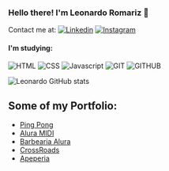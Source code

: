 ### Hello there! I'm Leonardo Romariz 🤙

Contact me at:
[![Linkedin](https://img.shields.io/badge/LinkedIn-0077B5?style=for-the-badge&logo=linkedin&logoColor=white)](https://www.linkedin.com/in/leonardo-romariz-9b9992160/)
[![Instagram](https://img.shields.io/badge/Instagram-E4405F?style=for-the-badge&logo=instagram&logoColor=white)](https://www.instagram.com/lfcromariz)

#### I'm studying:
![HTML](https://img.shields.io/badge/HTML-239120?style=for-the-badge&logo=html5&logoColor=white)
![CSS](https://img.shields.io/badge/CSS-239120?&style=for-the-badge&logo=css3&logoColor=white)
![Javascript](https://img.shields.io/badge/JavaScript-F7DF1E?style=for-the-badge&logo=javascript&logoColor=black)
![GIT](https://img.shields.io/badge/GIT-E44C30?style=for-the-badge&logo=git&logoColor=white)
![GITHUB](https://img.shields.io/badge/GitHub-100000?style=for-the-badge&logo=github&logoColor=white)

![Leonardo GitHub stats](https://github-readme-stats.vercel.app/api?username=lfcromariz&show_icons=true&theme=highcontrast)

## Some of my Portfolio:

- [Ping Pong](https://lfcromariz.github.io/Logica-de-programa-ao/)
- [Alura MIDI](https://lfcromariz.github.io/Aprendendo-Javascript/)
- [Barbearia Alura](https://lfcromariz.github.io/)
- [CrossRoads](https://lfcromariz.github.io/Logica-de-Programacao-2/)
- [Apeperia](https://lfcromariz.github.io/Aula-Layouts-Responsivos/)
